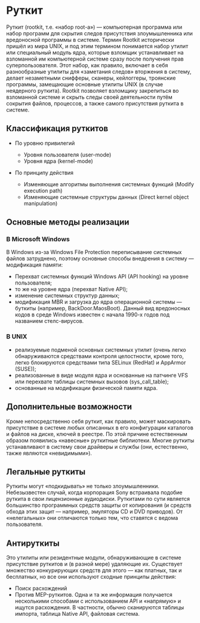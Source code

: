 # Руткит
Руткит (rootkit, т.е. «набор root-а») — компьютерная программа или набор программ для скрытия следов присутствия злоумышленника или вредоносной программы в системе. 
Термин Rootkit исторически пришёл из мира UNIX, и под этим термином понимается набор утилит или специальный модуль ядра, которые взломщик устанавливает на взломанной им компьютерной системе сразу после получения прав суперпользователя. Этот набор, как правило, включает в себя разнообразные утилиты для «заметания следов» вторжения в систему, делает незаметными снифферы, сканеры, кейлоггеры, троянские программы, замещающие основные утилиты UNIX (в случае неядерного руткита). Rootkit позволяет взломщику закрепиться во взломанной системе и скрыть следы своей деятельности путём сокрытия файлов, процессов, а также самого присутствия руткита в системе.

## Классификация руткитов 
 - По уровню привилегий 
    - Уровня пользователя (user-mode) 
    - Уровня ядра (kernel-mode) 

 - По принципу действия 
    - Изменяющие алгоритмы выполнения системных функций (Modify execution path) 
    - Изменяющие системные структуры данных (Direct kernel object manipulation) 

## Основные методы реализации 

### В Microsoft Windows 
В Windows из-за Windows File Protection переписывание системных файлов затруднено, поэтому основные способы внедрения в систему — модификация памяти: 
  - Перехват системных функций Windows API (API hooking) на уровне пользователя; 
  - то же на уровне ядра (перехват Native API); 
  - изменение системных структур данных; 
  - модификация MBR и загрузка до ядра операционной системы — буткиты (например, BackDoor.MaosBoot). 
Данный вид вредоносных кодов в среде Windows известен с начала 1990-х годов под названием стелс-вирусов. 

### В UNIX 
 - реализуемые подменой основных системных утилит (очень легко обнаруживаются средствами контроля целостности, кроме того, легко блокируются средствами типа SELinux (RedHat) и AppArmor (SUSE)); 
 - реализованные в виде модуля ядра и основанные на патчинге VFS или перехвате таблицы системных вызовов (sys_call_table); 
 - основанные на модификации физической памяти ядра. 


## Дополнительные возможности 
Кроме непосредственно себя руткит, как правило, может маскировать присутствие в системе любых описанных в его конфигурации каталогов и файлов на диске, ключей в реестре. По этой причине естественным образом появились «навесные» руткитные библиотеки. Многие руткиты устанавливают в систему свои драйверы и службы (они, естественно, также являются «невидимыми»). 

## Легальные руткиты 

Руткиты могут «подкидывать» не только злоумышленники. Небезызвестен случай, когда корпорация Sony встраивала подобие руткита в свои лицензионные аудиодиски. Руткитами по сути является большинство программных средств защиты от копирования (и средств обхода этих защит — например, эмуляторы CD и DVD приводов). От «нелегальных» они отличаются только тем, что ставятся с ведома пользователя. 

## Антируткиты 

Это утилиты или резидентные модули, обнаруживающие в системе присутствие руткитов и (в разной мере) удаляющие их. Существует множество конкурирующих средств для этого — как платных, так и бесплатных, но все они используют сходные принципы действия: 
 - Поиск расхождений 
 - Против MEP-руткитов. Одна и та же информация получается несколькими способами с использованием API и «напрямую» и ищутся расхождения. В частности, обычно сканируются таблицы импорта, таблица Native API, файловая система.